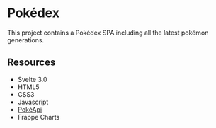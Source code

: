 # Pokédex

This project contains a Pokédex SPA including all the latest pokémon generations.

## Resources
* Svelte 3.0
* HTML5
* CSS3
* Javascript
* [PokéApi](https://pokeapi.co/)
* Frappe Charts
